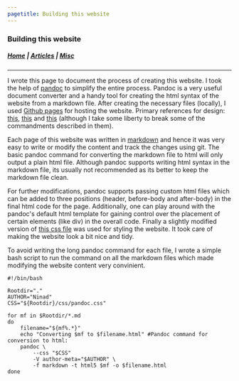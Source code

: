 ```yaml
---
pagetitle: Building this website
---
```


### Building this website 

##### [Home](index.html) |  [Articles](articles.html) | [Misc](misc.html) 

---

I wrote this page to document the process of creating this website.
I took the help of [pandoc](https://pandoc.org/) to simplify the entire process.
Pandoc is a very useful document converter and a handy tool for creating the 
html syntax of the website from a markdown file.
After creating the necessary files (locally), I used 
[Github pages](https://pages.github.com/) for hosting the website. 
Primary references for design: 
[this](http://bettermotherfuckingwebsite.com/), 
[this](https://bestmotherfucking.website/) and 
[this](https://thebestmotherfucking.website/) (although I take some
liberty to break some of the commandments described in them).

Each page of this website was written in [markdown](http://pandoc.org/MANUAL.html#pandocs-markdown)
and hence it was very easy to
write or modify the content and track the changes using git. 
The basic pandoc command for converting the markdown 
file to html will only output a plain html file. 
Although pandoc supports writing html syntax in the markdown file,
its usually not recommended as its better to keep the markdown file clean.

For further modifications, pandoc supports passing 
custom html files which can be added
to three positions (header, before-body and after-body) in the final html code 
for the page. Additionally, one can play around with the pandoc's default html 
template 
for gaining control over the placement of certain elements (like div) in the 
overall code. Finally a slightly modified version of 
[this css file](https://gist.github.com/killercup/5917178) 
was used for styling the website. It took care of making the 
website look a bit nice and tidy.

To avoid writing the long pandoc command for each file, I wrote a simple bash 
script to run the command on all the markdown files which made
modifying the website content very convinient.

~~~
#!/bin/bash

Rootdir="."
AUTHOR="Ninad"
CSS="${Rootdir}/css/pandoc.css"

for mf in $Rootdir/*.md
do
	filename="${mf%.*}"
	echo "Converting $mf to $filename.html" #Pandoc command for conversion to html:		
	pandoc \
        --css "$CSS"
		-V author-meta="$AUTHOR" \
		-f markdown -t html5 $mf -o $filename.html		
done	
~~~


